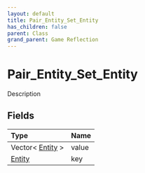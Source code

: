 ```yaml
---
layout: default
title: Pair_Entity_Set_Entity
has_children: false
parent: Class
grand_parent: Game Reflection
---
```

# Pair_Entity_Set_Entity
Description 

## Fields

| Type | Name |
|:----------|:--------------|
| Vector< [Entity](/riftbreaker-wiki/docs/game-reflection/classes/entity/) > | value |
| [Entity](/riftbreaker-wiki/docs/game-reflection/classes/entity/) | key |

